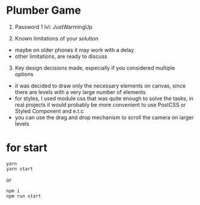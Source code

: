 # Plumber Game

1. Password 1 lvl: JustWarmingUp

2. Known limitations of your solution
- maybe on older phones it may work with a delay
- other limitations, are ready to discuss 


3.  Key design decisions made, especially if you considered multiple options
- it was decided to draw only the necessary elements on canvas, since there are levels with a very large number of elements
- for styles, I used module css that was quite enough to solve the tasks, in real projects it would probably be more convenient to use PostCSS or Styled Component and e.t.c
- you can use the drag and drop mechanism to scroll the camera on larger levels

# for start
```shell
yarn
yarn start
```
or
```shell
npm i
npm run start
```
